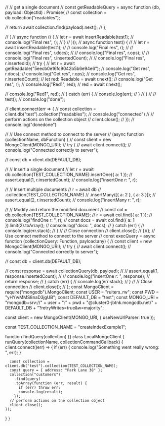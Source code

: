 
// // get a single document
// const getReadableQuery = async function (db, payload: ObjectId) : Promise<Readable>{
//   const collection = db.collection("readables");

//   return await collection.find(payload).next();
// };

// (
//   async function () {
//     let r = await insertReadable(test1);
//     console.log("Final res", r);
//   }
// )();
// async function test() {
//   // let r = await insertReadable(test1);
//   // console.log("Final res", r);
//   // console.log("Final res", r.docs);
//   // console.log("Final res", r.ops);
//   // console.log("Final res", r.insertedCount);
//   // console.log("Final res", r.insertedId);
//   try {
//     let r = await getReadable("5eecb0e16fc9042b5b6e94e6");
//     console.log("Get res", r.docs);
//     console.log("Get res", r.ops);
//     console.log("Get res", r.insertedCount);
//     let red: Readable = await r.next();
//     console.log("Get res", r);
//     console.log("Red1", red);
//     red = await r.next();

//     console.log("Red1", red);
//   } catch (err) {
//     console.log(err);
//   }
// }
// // test();
// console.log("done");




// client.connect(err => {
//   const collection = client.db("test").collection("readables");
//   console.log("connected")
//   // perform actions on the collection object
//   client.close();
// });
// console.log("donedone")

// // Use connect method to connect to the server
// (async function (collectionName, dbFunction) {
//   const client = new MongoClient(MONGO_URI);
//   try {
//     await client.connect();
//     console.log("Connected correctly to server");

//     const db = client.db(DEFAULT_DB);

//     // Insert a single document
//     let r = await db.collection(TEST_COLLECTION_NAME).insertOne({ a: 1 });
//     assert.equal(1, r.insertedCount);
//     console.log("insertOne r: ", r);

//     // Insert multiple documents
//     r = await db
//       .collection(TEST_COLLECTION_NAME)
//       .insertMany([{ a: 2 }, { a: 3 }]);
//     assert.equal(2, r.insertedCount);
//     console.log("insertMany r: ", r);

//     // Modify and return the modified document
//     const col = db.collection(TEST_COLLECTION_NAME);
//     r = await col.find({ a: 1 });
//     console.log("findOne r: ", r);
//     const docs = await col.find({ a: 1 }).limit(2).toArray();
//     console.log("docs: ", docs);
//   } catch (err) {
//     console.log(err.stack);
//   }
//   // Close connection
//   client.close();
// })();
// Use connect method to connect to the server
// const execQuery = async function (collectionQuery: Function, payload:any) {
//   const client = new MongoClient(MONGO_URI);
//   try {
//     await client.connect();
//     console.log("Connected correctly to server");

//     const db = client.db(DEFAULT_DB);

//     const response = await collectionQuery(db, payload);
//     // assert.equal(1, response.insertedCount);
//     // console.log("insertOne r: ", response);
//     return response;
//   } catch (err) {
//     console.log(err.stack);
//   }
//   // Close connection
//   client.close();
// };
const MongoClient = require("mongodb").MongoClient;
const USER = "ruiters_rw";
const PWD = "yHYwMMS8naD3jgUB";
const DEFAULT_DB = "test";
const MONGO_URI =
  "mongodb+srv://" +
  user +
  ":" +
  pwd +
  "@cluster0-jbtnk.mongodb.net/" +
  DEFAULT_DB +
  "?retryWrites=true&w=majority";

const client = new MongoClient(MONGO_URI, { useNewUrlParser: true });

const TEST_COLLECTION_NAME = "createIndexExample1";

function findQuery(collection) {}
class LocalMongoClient {
  runQuery(collectionName, collectionCommandCallback) {
    client.connect((err) => {
      if (err) {
        console.log("Something went really wrong: ", err);
      }

      const collection = client.db("test").collection(TEST_COLLECTION_NAME);
      const query = { address: "Park Lane 38" };
      collection("customers")
        .find(query)
        .toArray(function (err, result) {
          if (err) throw err;
          console.log(result);
        });
      // perform actions on the collection object
      client.close();
    });
  }
}
